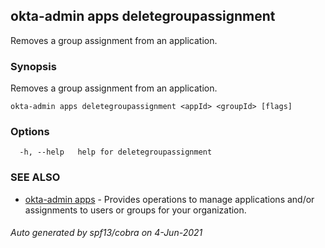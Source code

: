 ## okta-admin apps deletegroupassignment

Removes a group assignment from an application.

### Synopsis

Removes a group assignment from an application.

```
okta-admin apps deletegroupassignment <appId> <groupId> [flags]
```

### Options

```
  -h, --help   help for deletegroupassignment
```

### SEE ALSO

* [okta-admin apps](okta-admin_apps.md)	 - Provides operations to manage applications and/or assignments to users or groups for your organization.

###### Auto generated by spf13/cobra on 4-Jun-2021
